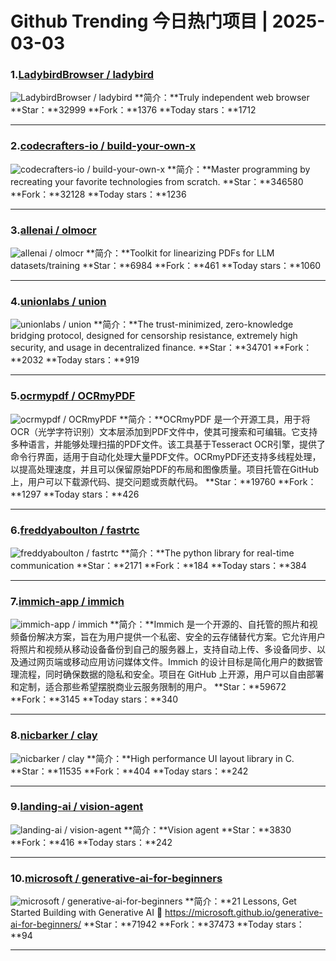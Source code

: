 # Github Trending 今日热门项目 | 2025-03-03
### 1.[LadybirdBrowser / ladybird](https://github.com/LadybirdBrowser/ladybird)

![LadybirdBrowser / ladybird](https://opengraph.githubassets.com/dfef8f11ca9950f516f7d2a8fc31b1ba0d5d00f8a5b8b7b525a4e47cac96b287/LadybirdBrowser/ladybird)
**简介：**Truly independent web browser
**Star：**32999
**Fork：**1376
**Today stars：**1712

---

### 2.[codecrafters-io / build-your-own-x](https://github.com/codecrafters-io/build-your-own-x)

![codecrafters-io / build-your-own-x](https://opengraph.githubassets.com/dfef8f11ca9950f516f7d2a8fc31b1ba0d5d00f8a5b8b7b525a4e47cac96b287/codecrafters-io/build-your-own-x)
**简介：**Master programming by recreating your favorite technologies from scratch.
**Star：**346580
**Fork：**32128
**Today stars：**1236

---

### 3.[allenai / olmocr](https://github.com/allenai/olmocr)

![allenai / olmocr](https://opengraph.githubassets.com/fa5b5bd2c7405cfbf853507f8c33318c484a04b2a4411d9d27c93577bc3b89bb/allenai/olmocr)
**简介：**Toolkit for linearizing PDFs for LLM datasets/training
**Star：**6984
**Fork：**461
**Today stars：**1060

---

### 4.[unionlabs / union](https://github.com/unionlabs/union)

![unionlabs / union](https://repository-images.githubusercontent.com/641656392/85020dea-7fa5-43fc-84b6-97a8fb893bfb)
**简介：**The trust-minimized, zero-knowledge bridging protocol, designed for censorship resistance, extremely high security, and usage in decentralized finance.
**Star：**34701
**Fork：**2032
**Today stars：**919

---

### 5.[ocrmypdf / OCRmyPDF](https://github.com/ocrmypdf/OCRmyPDF)

![ocrmypdf / OCRmyPDF](https://repository-images.githubusercontent.com/15333471/e04d2d80-a1ce-11e9-9a19-3c7090039f98)
**简介：**OCRmyPDF 是一个开源工具，用于将OCR（光学字符识别）文本层添加到PDF文件中，使其可搜索和可编辑。它支持多种语言，并能够处理扫描的PDF文件。该工具基于Tesseract OCR引擎，提供了命令行界面，适用于自动化处理大量PDF文件。OCRmyPDF还支持多线程处理，以提高处理速度，并且可以保留原始PDF的布局和图像质量。项目托管在GitHub上，用户可以下载源代码、提交问题或贡献代码。
**Star：**19760
**Fork：**1297
**Today stars：**426

---

### 6.[freddyaboulton / fastrtc](https://github.com/freddyaboulton/fastrtc)

![freddyaboulton / fastrtc](https://opengraph.githubassets.com/ad70746131bd57e4a5a8cba8d07366ec64b5c1b2f15672b6a908e0029c26e7d8/freddyaboulton/fastrtc)
**简介：**The python library for real-time communication
**Star：**2171
**Fork：**184
**Today stars：**384

---

### 7.[immich-app / immich](https://github.com/immich-app/immich)

![immich-app / immich](https://repository-images.githubusercontent.com/455229168/ebba3238-9ef5-4891-ad58-a3b0223b12bd)
**简介：**Immich 是一个开源的、自托管的照片和视频备份解决方案，旨在为用户提供一个私密、安全的云存储替代方案。它允许用户将照片和视频从移动设备备份到自己的服务器上，支持自动上传、多设备同步、以及通过网页端或移动应用访问媒体文件。Immich 的设计目标是简化用户的数据管理流程，同时确保数据的隐私和安全。项目在 GitHub 上开源，用户可以自由部署和定制，适合那些希望摆脱商业云服务限制的用户。
**Star：**59672
**Fork：**3145
**Today stars：**340

---

### 8.[nicbarker / clay](https://github.com/nicbarker/clay)

![nicbarker / clay](https://opengraph.githubassets.com/e7a1b82e138ceede1c939a584758e2b1c25ad52c7b49289eab46d18d2d665f41/nicbarker/clay)
**简介：**High performance UI layout library in C.
**Star：**11535
**Fork：**404
**Today stars：**242

---

### 9.[landing-ai / vision-agent](https://github.com/landing-ai/vision-agent)

![landing-ai / vision-agent](https://opengraph.githubassets.com/43a48553cca906ccea1076f8dae73e59070a0c555d005ace59a4530e11b68936/landing-ai/vision-agent)
**简介：**Vision agent
**Star：**3830
**Fork：**416
**Today stars：**242

---

### 10.[microsoft / generative-ai-for-beginners](https://github.com/microsoft/generative-ai-for-beginners)

![microsoft / generative-ai-for-beginners](https://repository-images.githubusercontent.com/655806940/88f66022-a0f3-4ad7-b3c8-a0628db51c69)
**简介：**21 Lessons, Get Started Building with Generative AI 🔗 https://microsoft.github.io/generative-ai-for-beginners/
**Star：**71942
**Fork：**37473
**Today stars：**94

---

